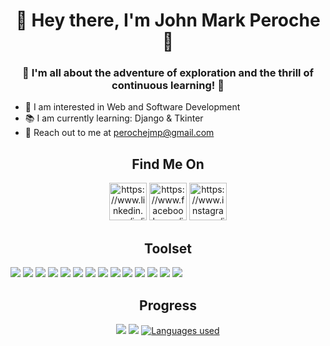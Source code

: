 <h1 align ="center"> 👋 Hey there, I'm John Mark Peroche 👋 </h1>
<h3 align ="center"> 🚀 I'm all about the adventure of exploration and the thrill of continuous learning! 🚀</h3>

<ul align="left">
  <li>🔎 I am interested in Web and Software Development </li>
  <li>📚 I am currently learning: Django & Tkinter</li>
  <li>📧 Reach out to me at <a target="_blank" href="mailto:perochejmp@gmail.com">perochejmp@gmail.com</a></li>  
</ul>

<h2 align="center">Find Me On</h2>
<div align="center">
<a href="https://www.linkedin.com/in/john-mark-peroche-61a756229/" target="blank"><img width="60" height="60" src="https://img.icons8.com/fluency/48/linkedin.png" alt="https://www.linkedin.com/in/john-mark-peroche-61a756229/"/></a>
<a href="https://www.facebook.com/johnmark.pacaldoperoche/" target="blank"><img width="60" height="60" src="https://img.icons8.com/fluency/48/facebook.png" alt="https://www.facebook.com/johnmark.pacaldoperoche/"/></a>
<a href="https://www.instagram.com/jamaaaaaaaaaaaak/" target="blank"><img width="60" height="60" src="https://img.icons8.com/fluency/48/instagram-new.png" alt="https://www.instagram.com/jamaaaaaaaaaaaak/"/></a>
</div>

<h2 align="center">Toolset</h2>
<div align="center>

  <a><img src="https://img.shields.io/badge/HTML5-E34F26?style=for-the-badge&labelColor=black&logo=html5&logoColor=E34F26"></a>
  <a><img src="https://img.shields.io/badge/CSS3-1572B6?style=for-the-badge&labelColor=black&logo=css3&logoColor=1572B6"></a>
  <a><img src="https://img.shields.io/badge/JavaScript-F7DF1E?style=for-the-badge&labelColor=black&logo=javascript&logoColor=F0DB4F"></a>
  <a><img src="https://img.shields.io/badge/C-00599C?style=for-the-badge&labelColor=black&logo=c&logoColor=00599C"></a>
  <a><img src="https://img.shields.io/badge/C%2B%2B-00599C?style=for-the-badge&labelColor=black&logo=c%2B%2B&logoColor=00599C"></a>
  <a><img src="https://img.shields.io/badge/Python-3776AB?style=for-the-badge&labelColor=black&logo=python&logoColor=3776AB"></a>
  <a><img src="https://img.shields.io/badge/Java-ED8B00?style=for-the-badge&labelColor=black&logo=openjdk&logoColor=ED8B00"></a>
  <a><img src="https://img.shields.io/badge/TypeScript-007ACC?style=for-the-badge&labelColor=black&logo=typescript&logoColor=007ACC"></a>
  <a><img src="https://img.shields.io/badge/Bootstrap-563D7C?style=for-the-badge&labelColor=black&logo=bootstrap&logoColor=563D7C"></a>
  <a><img src="https://img.shields.io/badge/Django-092E20?style=for-the-badge&labelColor=black&logo=django&logoColor=092E20"></a>
  <a><img src="https://img.shields.io/badge/SQLite-07405E?style=for-the-badge&labelColor=black&logo=sqlite&logoColor=07405E"></a>
  <a><img src="https://img.shields.io/badge/VSCode-0078D4?style=for-the-badge&labelColor=black&logo=visual%20studio%20code&logoColor=0078D4"></a>
  <a><img src="https://img.shields.io/badge/GIT-E44C30?style=for-the-badge&labelColor=black&logo=git&logoColor=E44C30"></a>
  <a><img src="https://img.shields.io/badge/Figma-C5C6D0?style=for-the-badge&labelColor=black&logo=figma&logoColor=C5C6D0"></a>
  <a><img src="https://img.shields.io/badge/Windows-0078D6?style=for-the-badge&labelColor=black&logo=windows&logoColor=0078D6"></a>
  
</div>


<h2 align="center">Progress</h2>
<p align="center">
  <a href="https://github.com/Java-rice"><img src="https://github-readme-stats.vercel.app/api?username=Java-rice&theme=slateorange&count_private=true"></a>            
  <a href="https://github.com/Java-rice"><img src="https://streak-stats.demolab.com/?user=Java-rice&theme=slateorange&include_all_commits=true&count_private=true"></a>
  <a href="https://github.com/Java-rice"><img alt="Languages used" src="https://denvercoder1-github-readme-stats.vercel.app/api/top-langs/?username=java-rice&langs_count=8&count_private=true&layout=compact&theme=slateorange"/></a>
  <br/>
</p>

